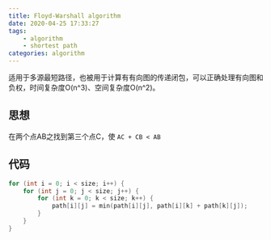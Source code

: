 ```yaml
---
title: Floyd-Warshall algorithm
date: 2020-04-25 17:33:27
tags: 
    - algorithm
    - shortest path
categories: algorithm
---
```


适用于多源最短路径，也被用于计算有有向图的传递闭包，可以正确处理有向图和负权，时间复杂度O(n^3)、空间复杂度O(n^2)。


## 思想
在两个点AB之找到第三个点C，使 `AC + CB < AB`

<!-- more -->

## 代码
``` cpp
for (int i = 0; i < size; i++) {
    for (int j = 0; j < size; j++) {
        for (int k = 0; k < size; k++) {
            path[i][j] = min(path[i][j], path[i][k] + path[k][j]);
        }
    }
}
```
